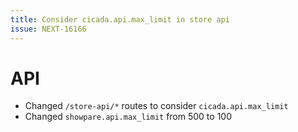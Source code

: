 ```yaml
---
title: Consider cicada.api.max_limit in store api
issue: NEXT-16166
---
```

# API
* Changed `/store-api/*` routes to consider `cicada.api.max_limit`
* Changed `showpare.api.max_limit` from 500 to 100
